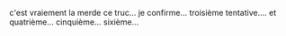 c'est vraiement la merde ce truc...
je confirme...
troisième tentative....
et quatrième...
cinquième...
sixième...
